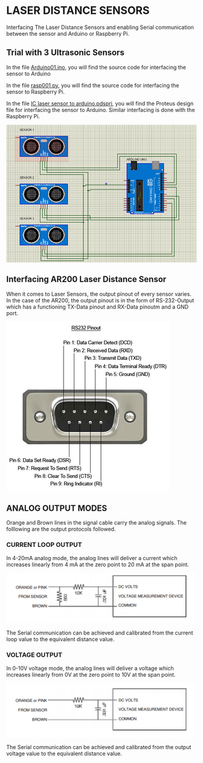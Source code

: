 # LASER DISTANCE SENSORS
Interfacing The Laser Distance Sensors and enabling Serial communication between the sensor and Arduino or Raspberry Pi.

## Trial with 3 Ultrasonic Sensors
In the file [Arduino01.ino](https://github.com/meghang-101/Meghang-IC-Internship-Submissions/blob/LaserDistance/Arduino01.ino), you will find the source code for interfacing the sensor to Arduino

In the file [rasp001.py](https://github.com/meghang-101/Meghang-IC-Internship-Submissions/blob/LaserDistance/rasp001.py), you will find the source code for interfacing the sensor to Raspberry Pi.

In the file [IC laser sensor to arduino.pdsprj](https://github.com/meghang-101/Meghang-IC-Internship-Submissions/blob/LaserDistance/IC%20laser%20sensor%20to%20arduino.pdsprj), you will find the Proteus design file for interfacing the sensor to Arduino. Similar interfacing is done with the Raspberry Pi.

![](proteuspic001.PNG)

## Interfacing AR200 Laser Distance Sensor
When it comes to Laser Sensors, the output pinout of every sensor varies. In the case of the AR200, the output pinout is in the form of RS-232-Output which has a functioning TX-Data pinout and RX-Data pinoutm and a GND port.

![](rs232-pinout.jpg)

## ANALOG OUTPUT MODES
Orange and Brown lines in the signal cable carry the analog signals. The folllowing are the output protocols followed.

### CURRENT LOOP OUTPUT
In 4-20mA analog mode, the analog lines will deliver a current which increases linearly from 4 mA at the zero point to 20 mA at the span point. 

![](current-loop-output.PNG)

The Serial communication can be achieved and calibrated from the current loop value to the equivalent distance value.

### VOLTAGE OUTPUT
In 0-10V voltage mode, the analog lines will deliver a voltage which increases linearly from 0V at the zero point to 10V at the span point. 

![](voltage-output.PNG)

The Serial communication can be achieved and calibrated from the output voltage value to the equivalent distance value.
